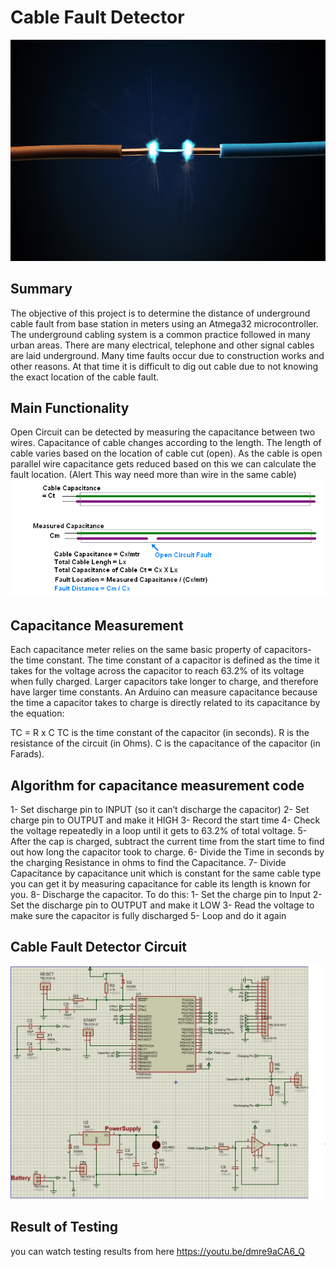# Cable Fault Detector
![alt text](https://github.com/MohamedOsamaAhmed/Cable-Fault-Detection/blob/main/Cover.jpg?raw=true)

## Summary
The objective of this project is to determine the distance of underground cable fault from base station in meters using an Atmega32 microcontroller. The underground cabling system is a common practice followed in many urban areas. There are many electrical, telephone and other signal cables are laid underground.
Many time faults occur due to construction works and other reasons. At that time it is difficult to dig out cable due to not knowing the exact location of the cable fault.

## Main Functionality 
Open Circuit can be detected by measuring the capacitance between two wires. Capacitance of cable changes according to the length. The length of cable varies based on the location of cable cut (open).   As the cable is open parallel wire capacitance gets reduced based on this we can calculate the fault location. (Alert This way need more than wire in the same cable)
![alt text](https://github.com/MohamedOsamaAhmed/Cable-Fault-Detection/blob/main/Cable-Open-Circuit-Fault.png?raw=true)


## Capacitance Measurement
Each capacitance meter relies on the same basic property of capacitors- the time constant. The time constant of a capacitor is defined as the time it takes for the voltage across the capacitor to reach 63.2% of its voltage when fully charged. Larger capacitors take longer to charge, and therefore have larger time constants. An Arduino can measure capacitance because the time a capacitor takes to charge is directly related to its capacitance by the equation:

TC = R x C
TC is the time constant of the capacitor (in seconds).
R is the resistance of the circuit (in Ohms).
C is the capacitance of the capacitor (in Farads).

## Algorithm for capacitance measurement code
1- Set discharge pin to INPUT (so it can’t discharge the capacitor)
2- Set charge pin to OUTPUT and make it HIGH
3- Record the start time
4- Check the voltage repeatedly in a loop until it gets to 63.2% of total voltage.
5- After the cap is charged, subtract the current time from the start time to find out how long     the capacitor took to charge.
6- Divide the Time in seconds by the charging Resistance in ohms to find the Capacitance.
7- Divide Capacitance by capacitance unit which is constant for the same cable type you can get
   it by measuring capacitance for cable its length is known for you.
8- Discharge the capacitor. To do this:
    1- Set the charge pin to Input
    2- Set the discharge pin to OUTPUT and make it LOW
    3- Read the voltage to make sure the capacitor is fully discharged
    5- Loop and do it again

## Cable Fault Detector Circuit
![alt text](https://github.com/MohamedOsamaAhmed/Cable-Fault-Detection/blob/main/Circuit.PNG?raw=true)


## Result of Testing 
you can watch testing results from here 
https://youtu.be/dmre9aCA6_Q



